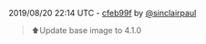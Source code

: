 2019/08/20 22:14 UTC - [cfeb99f](https://github.com/hassio-addons/addon-bookstack/commit/cfeb99ff08d96a8ba27f27a89a0c7954c5319978) by [@sinclairpaul](https://github.com/sinclairpaul)
> ⬆Update base image to 4.1.0 

